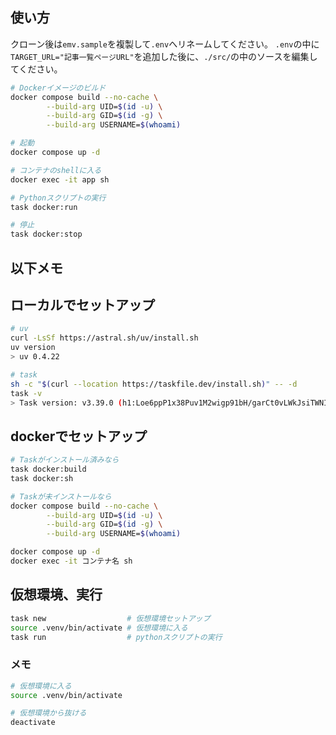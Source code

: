
## 使い方

クローン後は`emv.sample`を複製して`.env`へリネームしてください。
`.env`の中に`TARGET_URL="記事一覧ページURL"`を追加した後に、`./src/`の中のソースを編集してください。
```sh
# Dockerイメージのビルド
docker compose build --no-cache \
        --build-arg UID=$(id -u) \
        --build-arg GID=$(id -g) \
        --build-arg USERNAME=$(whoami)

# 起動
docker compose up -d

# コンテナのshellに入る
docker exec -it app sh

# Pythonスクリプトの実行
task docker:run

# 停止
task docker:stop
```

以下メモ
---

## ローカルでセットアップ
```sh
# uv
curl -LsSf https://astral.sh/uv/install.sh
uv version
> uv 0.4.22

# task
sh -c "$(curl --location https://taskfile.dev/install.sh)" -- -d
task -v
> Task version: v3.39.0 (h1:Loe6ppP1x38Puv1M2wigp91bH/garCt0vLWkJsiTWNI=)
```

## dockerでセットアップ
```sh
# Taskがインストール済みなら
task docker:build
task docker:sh

# Taskが未インストールなら
docker compose build --no-cache \
        --build-arg UID=$(id -u) \
        --build-arg GID=$(id -g) \
        --build-arg USERNAME=$(whoami)

docker compose up -d
docker exec -it コンテナ名 sh
```

## 仮想環境、実行
```sh
task new                  # 仮想環境セットアップ
source .venv/bin/activate # 仮想環境に入る
task run                  # pythonスクリプトの実行
```

### メモ
```sh
# 仮想環境に入る
source .venv/bin/activate

# 仮想環境から抜ける
deactivate
```
